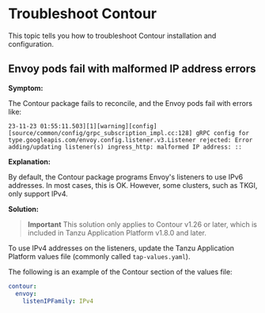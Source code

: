 # Troubleshoot Contour

This topic tells you how to troubleshoot Contour installation and configuration.

## <a id='malformed-ip-address'></a> Envoy pods fail with malformed IP address errors 

**Symptom:**

The Contour package fails to reconcile, and the Envoy pods fail with errors like:

```console
23-11-23 01:55:11.503][1][warning][config] [source/common/config/grpc_subscription_impl.cc:128] gRPC config for type.googleapis.com/envoy.config.listener.v3.Listener rejected: Error adding/updating listener(s) ingress_http: malformed IP address: :: 
```

**Explanation:**

By default, the Contour package programs Envoy's listeners to use IPv6 addresses. 
In most cases, this is OK. However, some clusters, such as TKGI, only support IPv4.

**Solution:**

>**Important** This solution only applies to Contour v1.26 or later, which is included in Tanzu Application Platform v1.8.0 and later.

To use IPv4 addresses on the listeners, update the Tanzu Application Platform values file (commonly called `tap-values.yaml`).

The following is an example of the Contour section of the values file:

```yaml
contour:
  envoy:
    listenIPFamily: IPv4
```
